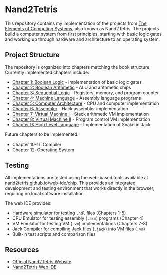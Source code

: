 # Nand2Tetris

This repository contains my implementation of the projects from [The Elements of Computing Systems](https://www.nand2tetris.org/), also known as Nand2Tetris. The projects build a computer system from first principles, starting with basic logic gates and working up through hardware and architecture to an operating system.

## Project Structure

The repository is organized into chapters matching the book structure. Currently implemented chapters include:

- [Chapter 1: Boolean Logic](./chapter01) - Implementation of basic logic gates
- [Chapter 2: Boolean Arithmetic](./chapter02) - ALU and arithmetic chips
- [Chapter 3: Sequential Logic](./chapter03) - Registers, memory, and program counter
- [Chapter 4: Machine Language](./chapter04) - Assembly language programs
- [Chapter 5: Computer Architecture](./chapter05) - CPU and computer implementation
- [Chapter 6: Assembler](./chapter06) - Hack assembler implementation
- [Chapter 7: Virtual Machine I](./chapter07) - Stack arithmetic VM implementation
- [Chapter 8: Virtual Machine II](./chapter08) - Program control VM implementation
- [Chapter 9: High Level Language](./chapter09) - Implementation of Snake in Jack

Future chapters to be implemented:
- Chapter 10-11: Compiler
- Chapter 12: Operating System

## Testing

All implementations are tested using the web-based tools available at [nand2tetris.github.io/web-ide/chip](https://nand2tetris.github.io/web-ide/chip). This provides an integrated development and testing environment that works directly in the browser, requiring no local software installation.

The web IDE provides:
- Hardware simulator for testing `.hdl` files (Chapters 1-5)
- CPU Emulator for testing assembly (`.asm`) programs (Chapter 4)
- VM Emulator for testing VM (`.vm`) implementations (Chapters 7-8)
- Jack Compiler for compiling Jack files (`.jack`) into VM files (`.vm`)
- Built-in test scripts and comparison files

## Resources

- [Official Nand2Tetris Website](https://www.nand2tetris.org/)
- [Nand2Tetris Web IDE](https://nand2tetris.github.io/web-ide/chip)